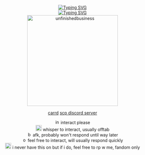 <p align="center">
<a href="https://git.io/typing-svg"><img src="https://readme-typing-svg.demolab.com?font=Baumans&size=30&pause=1000&color=F7F7F7&background=000000&vCenter=true&repeat=false&width=600&height=60&lines=%3EWELCOME%2C+USER%2C+TO+THE+SCP+FOUNDATION." alt="Typing SVG" /></a>
<br>
<a href="https://git.io/typing-svg"><img src="https://komarev.com/ghpvc/?username=your-github-username&label=Personnel&color=red&style=plastic" alt="Typing SVG" /></a>
<br>
<img width="300" src="https://64.media.tumblr.com/4a57c91d98481aba845038a8f4f9078f/cb931cb59668244a-b6/s1280x1920/0998f7e1c896b590eaad6cced700b37d7cdf02a3.jpg" alt="unfinishedbusiness">
</p>
<p align="center">
<a href="https://glassdraki.carrd.co">carrd</a>
<a href="https://discord.gg/YQcBUCeS">scp discord server</a>
</p>
<p align="center">
<img width="15" src="https://cdn-icons-png.flaticon.com/512/10014/10014617.png" alt="int"> interact please
<br>
<img width="20" src="https://static.vecteezy.com/system/resources/previews/019/899/719/non_2x/simple-moon-icon-png.png" alt="rp"> whisper to interact, usually offtab
<br>
<img width="15" src="https://upload.wikimedia.org/wikipedia/commons/d/df/Traffic_Sign_GR_-_KOK_2009_-_R-7.svg" alt="busy"> afk, probably won't respond until way later
<br>
<img width="15" src="https://www.pngall.com/wp-content/uploads/14/Green-Circle-PNG-Cutout.png" alt="online"> feel free to interact, will usually respond quickly
<br>
<img width="20" src="https://cdn-icons-png.flaticon.com/512/5198/5198216.png" alt="rp"> i never have this on but if i do, feel free to rp w me, fandom only

